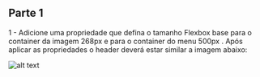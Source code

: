 ## Parte 1

1 - Adicione uma propriedade que defina o tamanho Flexbox base para o container da imagem 268px e para o container do menu 500px . Após aplicar as propriedades o header deverá estar similar a imagem abaixo:

![alt text](https://s3.us-east-2.amazonaws.com/assets.app.betrybe.com/fundamentals/css-flexbox/css-flexbox-part-2/images/exercicio-1-674f5d9d4c151da1ab54acf4f396daa1.jpeg)